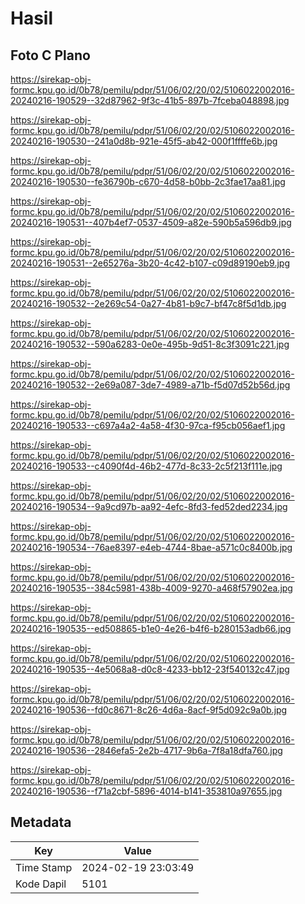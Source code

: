 # Hasil

## Foto C Plano

https://sirekap-obj-formc.kpu.go.id/0b78/pemilu/pdpr/51/06/02/20/02/5106022002016-20240216-190529--32d87962-9f3c-41b5-897b-7fceba048898.jpg

https://sirekap-obj-formc.kpu.go.id/0b78/pemilu/pdpr/51/06/02/20/02/5106022002016-20240216-190530--241a0d8b-921e-45f5-ab42-000f1ffffe6b.jpg

https://sirekap-obj-formc.kpu.go.id/0b78/pemilu/pdpr/51/06/02/20/02/5106022002016-20240216-190530--fe36790b-c670-4d58-b0bb-2c3fae17aa81.jpg

https://sirekap-obj-formc.kpu.go.id/0b78/pemilu/pdpr/51/06/02/20/02/5106022002016-20240216-190531--407b4ef7-0537-4509-a82e-590b5a596db9.jpg

https://sirekap-obj-formc.kpu.go.id/0b78/pemilu/pdpr/51/06/02/20/02/5106022002016-20240216-190531--2e65276a-3b20-4c42-b107-c09d89190eb9.jpg

https://sirekap-obj-formc.kpu.go.id/0b78/pemilu/pdpr/51/06/02/20/02/5106022002016-20240216-190532--2e269c54-0a27-4b81-b9c7-bf47c8f5d1db.jpg

https://sirekap-obj-formc.kpu.go.id/0b78/pemilu/pdpr/51/06/02/20/02/5106022002016-20240216-190532--590a6283-0e0e-495b-9d51-8c3f3091c221.jpg

https://sirekap-obj-formc.kpu.go.id/0b78/pemilu/pdpr/51/06/02/20/02/5106022002016-20240216-190532--2e69a087-3de7-4989-a71b-f5d07d52b56d.jpg

https://sirekap-obj-formc.kpu.go.id/0b78/pemilu/pdpr/51/06/02/20/02/5106022002016-20240216-190533--c697a4a2-4a58-4f30-97ca-f95cb056aef1.jpg

https://sirekap-obj-formc.kpu.go.id/0b78/pemilu/pdpr/51/06/02/20/02/5106022002016-20240216-190533--c4090f4d-46b2-477d-8c33-2c5f213f111e.jpg

https://sirekap-obj-formc.kpu.go.id/0b78/pemilu/pdpr/51/06/02/20/02/5106022002016-20240216-190534--9a9cd97b-aa92-4efc-8fd3-fed52ded2234.jpg

https://sirekap-obj-formc.kpu.go.id/0b78/pemilu/pdpr/51/06/02/20/02/5106022002016-20240216-190534--76ae8397-e4eb-4744-8bae-a571c0c8400b.jpg

https://sirekap-obj-formc.kpu.go.id/0b78/pemilu/pdpr/51/06/02/20/02/5106022002016-20240216-190535--384c5981-438b-4009-9270-a468f57902ea.jpg

https://sirekap-obj-formc.kpu.go.id/0b78/pemilu/pdpr/51/06/02/20/02/5106022002016-20240216-190535--ed508865-b1e0-4e26-b4f6-b280153adb66.jpg

https://sirekap-obj-formc.kpu.go.id/0b78/pemilu/pdpr/51/06/02/20/02/5106022002016-20240216-190535--4e5068a8-d0c8-4233-bb12-23f540132c47.jpg

https://sirekap-obj-formc.kpu.go.id/0b78/pemilu/pdpr/51/06/02/20/02/5106022002016-20240216-190536--fd0c8671-8c26-4d6a-8acf-9f5d092c9a0b.jpg

https://sirekap-obj-formc.kpu.go.id/0b78/pemilu/pdpr/51/06/02/20/02/5106022002016-20240216-190536--2846efa5-2e2b-4717-9b6a-7f8a18dfa760.jpg

https://sirekap-obj-formc.kpu.go.id/0b78/pemilu/pdpr/51/06/02/20/02/5106022002016-20240216-190536--f71a2cbf-5896-4014-b141-353810a97655.jpg


## Metadata

| Key        | Value               |
| ---------- | ------------------- |
| Time Stamp | 2024-02-19 23:03:49 |
| Kode Dapil | 5101                |



